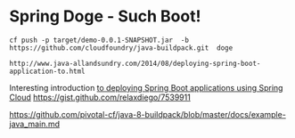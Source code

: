 # Spring Doge - Such Boot!

```
cf push -p target/demo-0.0.1-SNAPSHOT.jar  -b  https://github.com/cloudfoundry/java-buildpack.git  doge

http://www.java-allandsundry.com/2014/08/deploying-spring-boot-application-to.html
```

Interesting introduction [to deploying Spring Boot applications using Spring Cloud](http://www.java-allandsundry.com/2014/08/deploying-spring-boot-application-to.html)
https://gist.github.com/relaxdiego/7539911

https://github.com/pivotal-cf/java-8-buildpack/blob/master/docs/example-java_main.md
